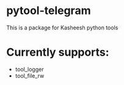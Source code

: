 # pytool-telegram

This is a package for Kasheesh python tools

# Currently supports:

* tool_logger
* tool_file_rw


